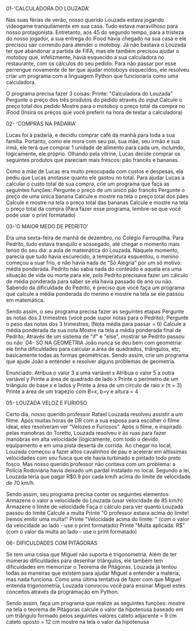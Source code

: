01-'CALCULADORA DO LOUZADA'

Nas suas férias de verão, nosso querido Louzada estava jogando videogame tranquilamente em sua casa. Tudo estava maravilhoso para nosso protagonista. Entretanto, aos 45 do segundo tempo, para a tristeza do nosso jogador, a sua entrega do iFood havia chegado na sua casa e ele precisou sair correndo para atender o motoboy. Já não bastava o Louzada ter que abandonar a partida de FIFA, mas ele também precisou ajudar o motoboy que, infelizmente, havia esquecido a sua calculadora no restaurante, com os cálculos do seu pedido. 
Para não passar por esse perrengue novamente de ter que ajudar motoboys esquecidos, ele resolveu criar um programa com a linguagem Python que funcionaria como uma calculadora. 

O programa precisa fazer 3 coisas:
Printe: "Calculadora do Louzada"
Pergunte o preço dos três produtos do pedido através do input
Calcule o preço total dos pedido
Mostre para o motoboy o preço total da compra no iFood
(Insira os preços que você preferir na hora de testar a calculadora)


02- 'COMPRAS NA PADARIA'

Lucas foi à padaria, e decidiu comprar café da manhã para toda a sua família. Portanto, como ele mora com seu pai, sua mãe, seu irmão e sua irmã, ele terá que comprar 1 unidade de alimento para cada um, incluindo, logicamente, ele próprio. Olhando pela vitrine, Lucas decide comprar os seguintes produtos que pareciam mais frescos: pão francês e bananas.

Como a mãe de Lucas era muito preocupada com custos e despesas, ela pediu que Lucas anotasse quanto ele gastou no total. 
Para ajudar Lucas a calcular o custo total de sua compra, crie um programa que faça as seguintes funções:
Pergunte o preço de um único pão francês
Pergunte o preço de uma única banana
Calcule e mostre na tela o preço total dos pães
Calcule e mostre na tela o preço total das bananas
Calcule e mostre na tela o preço total da compra 
(Para fazer esse programa, lembre-se que você pode usar o print formatado​)

03-'O MAIOR MEDO DE PEDRITO'

Era uma sexta-feira de manhã de dezembro, no Colégio Farroupilha. Para Pedrito, tudo estava tranquilo e sossegado, até chegar o momento mais tenso do seu dia: a aula de matemática do Louzada. Naquele momento, parecia que tudo havia escurecido, a temperatura esquentou, o menino começou a suar frio, e não havia nada de “Só Alegria” por um só motivo: média ponderada. Pedrito não sabia nada do conteúdo e aquela era uma situação de vida ou morte para ele, pois Pedrito precisava fazer um cálculo de média ponderada para saber se ela havia passado de ano ou não. Sabendo da dificuldade do Pedrito, é preciso que você faça um programa que calcule a média ponderada do menino e mostre na tela se ele passou em matemática.

Sendo assim, o seu programa precisa fazer as seguintes etapas 
Pergunte as notas dos 3 trimestres
(você pode supor notas para o Pedrito);
Pergunte o peso das notas dos 3 trimestres;
(Nota média para passar = 6)
Calcule a média ponderada da sua nota
Mostre na tela a média ponderada final de Pedrito;
Através de um sistema de "if" e "else", mostrar se Pedrito passou ou não
​
04- SÓ NA GEOMETRIA 
João nunca se deu bem com geometria: ele tinha dificuldades para calcular a área de quadrados, triângulos, etc; basicamente todas as formas geométricas.
Sendo assim, crie um programa que ajude João a entender e resolver alguns problemas de geometria. 

Enunciado:
Atribua o valor 3 a uma variável x 
Atribua o valor 5 a outra variável y
Printe a área de quadrado de lado x
Printe o perímetro de um triângulo de base x e lados y 
Printe a área de um círculo de raio x (π = 3)
Printe a área de um trapézio com B=x, b=y e altura = 4

05- LOUZADA VELOZ E FURIOSO

Certo dia, nosso querido professor Rafael Louzada resolveu assistir a um filme. Após muitas horas de DR com a sua esposa para escolher o filme ideal, eles resolveram ver “Velozes e Furiosos”. Após o filme, e inspirado pelas manobras do Toretto, Louzada resolveu ir às ruas para fazer manobras em alta velocidade (logicamente, com todo o devido equipamento e em uma pista deserta de corrida. Ao chegar no local, Louzada começou a fazer altos cavalinhos de pau e acelerar em altíssimas velocidades com seu fusca que ele havia turbinado e pintado todo preto fosco. Mas nosso querido professor não contava com um problema: a Polícia Rodoviária havia deixado um pardal instalado no local. Segundo a lei, Louzada teria que pagar R$0.9 por cada km/h acima do limite de velocidade de 70 km/h.

Sendo assim, seu programa precisa conter os seguintes elementos:
Armazene o valor a velocidade do Louzada (usar velocidade de 85 km/h)​
Armazene o limite de velocidade
Faça o cálculo para ver quanto Louzada passou do limite
Calcule a multa
Printe "O professor estava acima do limite! Iremos emitir uma multa!"
Printe "Velocidade acima do limite: " (com o valor da velocidade ao lado - use o print formatado)
Printe "Multa aplicada: R$" (com o valor da multa ao lado - use o print formatado)

06- DIFICULDADES COM PITÁGORAS

Se tem uma coisa que Miguel não suporta é trigonometria. Além de ter inúmeras dificuldades para desenhar triângulos, ele também tem dificuldades em memorizar o Teorema de Pitágoras. Louzada já tentou todas as maneiras que existem para ajudar Miguel a entender a matéria, mas nada funciona. Como uma última tentativa de fazer com que Miguel entenda trigonometria, Louzada convocou você para ensinar Miguel estes conceitos através da programação em Python. 

Sendo assim, faça um programa que realize as seguintes funções:
mostre na tela o teorema de Pitágoras 
calcule o valor da hipotenusa baseado em um triângulo formado pelos seguintes valores
cateto adjacente = 9 cm ​
cateto oposto = 12 cm
mostre na tela o valor da hipotenusa
